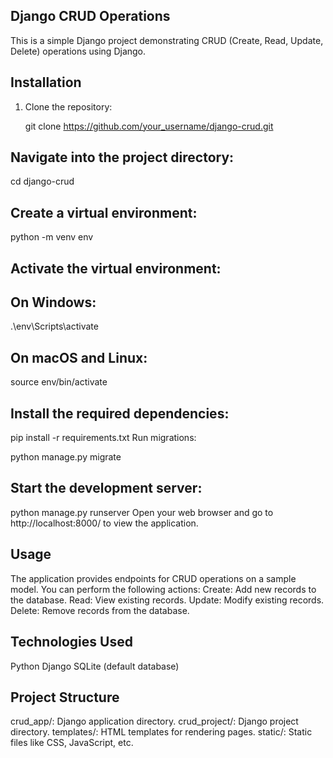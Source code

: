 
## Django CRUD Operations

This is a simple Django project demonstrating CRUD (Create, Read, Update, Delete) operations using Django.

## Installation

1. Clone the repository:

   git clone https://github.com/your_username/django-crud.git
## Navigate into the project directory:

cd django-crud
## Create a virtual environment:

python -m venv env
## Activate the virtual environment:
## On Windows:

.\env\Scripts\activate
## On macOS and Linux:

source env/bin/activate
## Install the required dependencies:

pip install -r requirements.txt
Run migrations:

python manage.py migrate
## Start the development server:

python manage.py runserver
Open your web browser and go to http://localhost:8000/ to view the application.

## Usage
The application provides endpoints for CRUD operations on a sample model. You can perform the following actions:
Create: Add new records to the database.
Read: View existing records.
Update: Modify existing records.
Delete: Remove records from the database.

## Technologies Used
Python
Django
SQLite (default database)

## Project Structure
crud_app/: Django application directory.
crud_project/: Django project directory.
templates/: HTML templates for rendering pages.
static/: Static files like CSS, JavaScript, etc.
